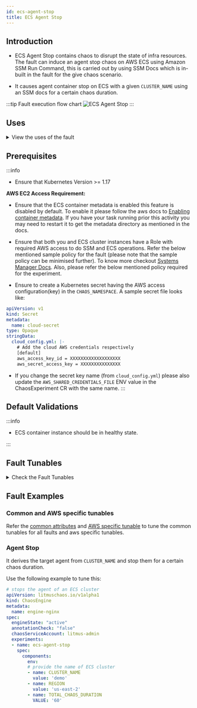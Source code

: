```yaml
---
id: ecs-agent-stop
title: ECS Agent Stop
---
```


## Introduction

- ECS Agent Stop contains chaos to disrupt the state of infra resources. The fault can induce an agent stop chaos on AWS ECS using Amazon SSM Run Command, this is carried out by using SSM Docs which is in-built in the fault for the give chaos scenario.

- It causes agent container stop on ECS with a given `CLUSTER_NAME` using an SSM docs for a certain chaos duration.

:::tip Fault execution flow chart
![ECS Agent Stop](./static/images/ecs-agent-stop.png)
:::

## Uses

<details>
<summary>View the uses of the fault</summary>
<div>
Agent chaos stop is another very common and frequent scenario we find with ECS clusters that can break an agent that manages the task container on the ECS cluster and impacts their delivery. Such scenarios can still occur despite whatever availability aids docker provides.

Killing the agent container will distrupt the performance of it and impact to smooth working of task containers. So this category of chaos fault helps to build the immunity on the application undergoing any such scenarios.

</div>
</details>

## Prerequisites

:::info

- Ensure that Kubernetes Version >= 1.17

**AWS EC2 Access Requirement:**

- Ensure that the ECS container metadata is enabled this feature is disabled by default. To enable it please follow the aws docs to [Enabling container metadata](https://docs.aws.amazon.com/AmazonECS/latest/developerguide/container-metadata.html). If you have your task running prior this activity you may need to restart it to get the metadata directory as mentioned in the docs.

- Ensure that both you and ECS cluster instances have a Role with required AWS access to do SSM and ECS operations. Refer the below mentioned sample policy for the fault (please note that the sample policy can be minimised further). To know more checkout [Systems Manager Docs](https://docs.aws.amazon.com/systems-manager/latest/userguide/setup-launch-managed-instance.html). Also, please refer the below mentioned policy required for the experiment.

- Ensure to create a Kubernetes secret having the AWS access configuration(key) in the `CHAOS_NAMESPACE`. A sample secret file looks like:

```yaml
apiVersion: v1
kind: Secret
metadata:
  name: cloud-secret
type: Opaque
stringData:
  cloud_config.yml: |-
    # Add the cloud AWS credentials respectively
    [default]
    aws_access_key_id = XXXXXXXXXXXXXXXXXXX
    aws_secret_access_key = XXXXXXXXXXXXXXX
```

- If you change the secret key name (from `cloud_config.yml`) please also update the `AWS_SHARED_CREDENTIALS_FILE` ENV value in the ChaosExperiment CR with the same name.
:::

## Default Validations

:::info

- ECS container instance should be in healthy state.

:::

## Fault Tunables

<details>
    <summary>Check the Fault Tunables</summary>
    <h2>Mandatory Fields</h2>
    <table>
        <tr>
          <th> Variables </th>
          <th> Description </th>
          <th> Notes </th>
        </tr>
        <tr> 
          <td> CLUSTER_NAME </td>
          <td> Name of the target ECS cluster</td>
          <td> Single name supported eg: <code>demo-cluster</code></td>
        </tr>
        <tr>
          <td> REGION </td>
          <td> The AWS region name of the target ECS cluster</td>
          <td> Eg: <code>us-east-2</code></td>
        </tr>
    </table>
    <h2>Optional Fields</h2>
    <table>
      <tr>
        <th> Variables </th>
        <th> Description </th>
        <th> Notes </th>
      </tr>
      <tr>
        <td> TOTAL_CHAOS_DURATION </td>
        <td> The total duration for chaos injection (in seconds) </td>
        <td> Defaults to 30s </td>
      </tr>
      <tr>
        <td> CHAOS_INTERVAL </td>
        <td> The interval (in seconds) between successive instance termination.</td>
        <td> Defaults to 30s </td>
      </tr>
      <tr> 
        <td> AWS_SHARED_CREDENTIALS_FILE </td>
        <td> Provide the path for aws secret credentials</td>
        <td> Defaults to <code>/tmp/cloud_config.yml</code> </td>
      </tr>
      <tr>
        <td> SEQUENCE </td>
        <td> It defines sequence of chaos execution for multiple instance</td>
        <td> Default value: parallel. Supported: serial, parallel </td>
      </tr>
      <tr>
        <td> RAMP_TIME </td>
        <td> Period to wait before and after injection of chaos (in seconds) </td>
        <td> For Example: 30 </td>
      </tr>
    </table>
</details>

## Fault Examples

### Common and AWS specific tunables

Refer the [common attributes](../common-tunables-for-all-faults) and [AWS specific tunable](./aws-fault-tunables) to tune the common tunables for all faults and aws specific tunables.

### Agent Stop

It derives the target agent from `CLUSTER_NAME` and stop them for a certain chaos duration. 

Use the following example to tune this:

[embedmd]:# (./static/manifests/ecs-agent-stop/agent-stop.yaml yaml)
```yaml
# stops the agent of an ECS cluster
apiVersion: litmuschaos.io/v1alpha1
kind: ChaosEngine
metadata:
  name: engine-nginx
spec:
  engineState: "active"
  annotationCheck: "false"
  chaosServiceAccount: litmus-admin
  experiments:
  - name: ecs-agent-stop
    spec:
      components:
        env:
        # provide the name of ECS cluster
        - name: CLUSTER_NAME
          value: 'demo'
        - name: REGION
          value: 'us-east-2'
        - name: TOTAL_CHAOS_DURATION
          VALUE: '60'
```
